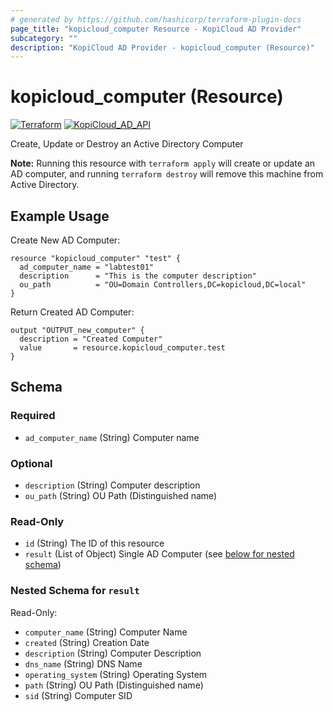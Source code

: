 ```yaml
---
# generated by https://github.com/hashicorp/terraform-plugin-docs
page_title: "kopicloud_computer Resource - KopiCloud AD Provider"
subcategory: ""
description: "KopiCloud AD Provider - kopicloud_computer (Resource)"
---
```


# kopicloud_computer (Resource)
[![Terraform](https://img.shields.io/badge/terraform-v1.3+-blue.svg)](https://www.terraform.io/downloads.html) 
[![KopiCloud_AD_API](https://img.shields.io/badge/kopiCloud_ad-v1.0+-blueviolet.svg)](https://www.kopicloud-ad-api.com)

Create, Update or Destroy an Active Directory Computer

**Note:** Running this resource with `terraform apply` will create or update an AD computer, and running `terraform destroy` will remove this machine from Active Directory.

## Example Usage

Create New AD Computer:
```
resource "kopicloud_computer" "test" {
  ad_computer_name = "labtest01"
  description      = "This is the computer description"
  ou_path          = "OU=Domain Controllers,DC=kopicloud,DC=local"
}
```

Return Created AD Computer:
```
output "OUTPUT_new_computer" {
  description = "Created Computer"
  value       = resource.kopicloud_computer.test
}
```

<!-- schema generated by tfplugindocs -->
## Schema

### Required

- `ad_computer_name` (String) Computer name

### Optional

- `description` (String) Computer description
- `ou_path` (String) OU Path (Distinguished name) 

### Read-Only

- `id` (String) The ID of this resource
- `result` (List of Object) Single AD Computer (see [below for nested schema](#nestedatt--result))

<a id="nestedatt--result"></a>
### Nested Schema for `result`

Read-Only:

- `computer_name` (String) Computer Name
- `created` (String) Creation Date
- `description` (String) Computer Description
- `dns_name` (String) DNS Name
- `operating_system` (String) Operating System
- `path` (String) OU Path (Distinguished name) 
- `sid` (String) Computer SID

